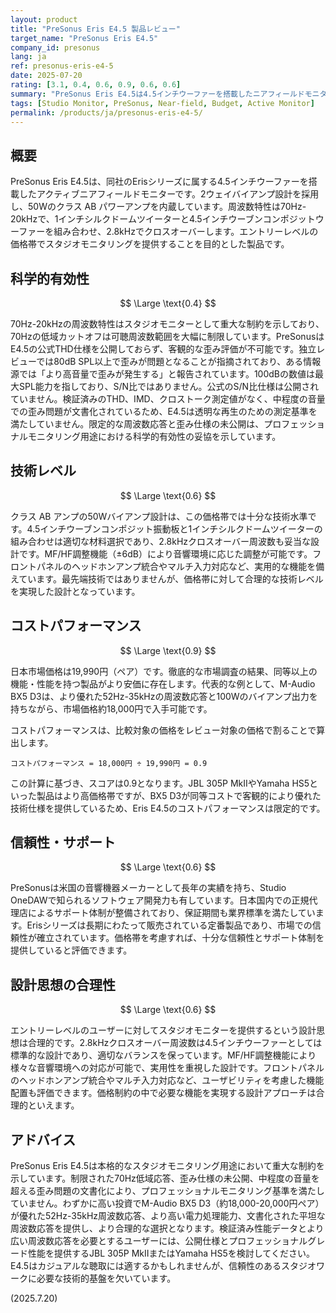 ```yaml
---
layout: product
title: "PreSonus Eris E4.5 製品レビュー"
target_name: "PreSonus Eris E4.5"
company_id: presonus
lang: ja
ref: presonus-eris-e4-5
date: 2025-07-20
rating: [3.1, 0.4, 0.6, 0.9, 0.6, 0.6]
summary: "PreSonus Eris E4.5は4.5インチウーファーを搭載したニアフィールドモニターです。70Hz-20kHzの限定的な周波数特性と歪み仕様の未公開により、重大な技術的制約があります。19,990円と手頃ですが、M-Audio BX5 D3などの同価格帯でより優れた性能の代替製品が存在するため、コストパフォーマンスは高くありません。"
tags: [Studio Monitor, PreSonus, Near-field, Budget, Active Monitor]
permalink: /products/ja/presonus-eris-e4-5/
---
```


## 概要

PreSonus Eris E4.5は、同社のErisシリーズに属する4.5インチウーファーを搭載したアクティブニアフィールドモニターです。2ウェイバイアンプ設計を採用し、50Wのクラス AB パワーアンプを内蔵しています。周波数特性は70Hz-20kHzで、1インチシルクドームツイーターと4.5インチウーブンコンポジットウーファーを組み合わせ、2.8kHzでクロスオーバーします。エントリーレベルの価格帯でスタジオモニタリングを提供することを目的とした製品です。

## 科学的有効性

$$ \Large \text{0.4} $$

70Hz-20kHzの周波数特性はスタジオモニターとして重大な制約を示しており、70Hzの低域カットオフは可聴周波数範囲を大幅に制限しています。PreSonusはE4.5の公式THD仕様を公開しておらず、客観的な歪み評価が不可能です。独立レビューでは80dB SPL以上で歪みが問題となることが指摘されており、ある情報源では「より高音量で歪みが発生する」と報告されています。100dBの数値は最大SPL能力を指しており、S/N比ではありません。公式のS/N比仕様は公開されていません。検証済みのTHD、IMD、クロストーク測定値がなく、中程度の音量での歪み問題が文書化されているため、E4.5は透明な再生のための測定基準を満たしていません。限定的な周波数応答と歪み仕様の未公開は、プロフェッショナルモニタリング用途における科学的有効性の妥協を示しています。

## 技術レベル

$$ \Large \text{0.6} $$

クラス AB アンプの50Wバイアンプ設計は、この価格帯では十分な技術水準です。4.5インチウーブンコンポジット振動板と1インチシルクドームツイーターの組み合わせは適切な材料選択であり、2.8kHzクロスオーバー周波数も妥当な設計です。MF/HF調整機能（±6dB）により音響環境に応じた調整が可能です。フロントパネルのヘッドホンアンプ統合やマルチ入力対応など、実用的な機能を備えています。最先端技術ではありませんが、価格帯に対して合理的な技術レベルを実現した設計となっています。

## コストパフォーマンス

$$ \Large \text{0.9} $$

日本市場価格は19,990円（ペア）です。徹底的な市場調査の結果、同等以上の機能・性能を持つ製品がより安価に存在します。代表的な例として、M-Audio BX5 D3は、より優れた52Hz-35kHzの周波数応答と100Wのバイアンプ出力を持ちながら、市場価格約18,000円で入手可能です。

コストパフォーマンスは、比較対象の価格をレビュー対象の価格で割ることで算出します。

`コストパフォーマンス = 18,000円 ÷ 19,990円 = 0.9`

この計算に基づき、スコアは0.9となります。JBL 305P MkIIやYamaha HS5といった製品はより高価格帯ですが、BX5 D3が同等コストで客観的により優れた技術仕様を提供しているため、Eris E4.5のコストパフォーマンスは限定的です。

## 信頼性・サポート

$$ \Large \text{0.6} $$

PreSonusは米国の音響機器メーカーとして長年の実績を持ち、Studio OneDAWで知られるソフトウェア開発力も有しています。日本国内での正規代理店によるサポート体制が整備されており、保証期間も業界標準を満たしています。Erisシリーズは長期にわたって販売されている定番製品であり、市場での信頼性が確立されています。価格帯を考慮すれば、十分な信頼性とサポート体制を提供していると評価できます。

## 設計思想の合理性

$$ \Large \text{0.6} $$

エントリーレベルのユーザーに対してスタジオモニターを提供するという設計思想は合理的です。2.8kHzクロスオーバー周波数は4.5インチウーファーとしては標準的な設計であり、適切なバランスを保っています。MF/HF調整機能により様々な音響環境への対応が可能で、実用性を重視した設計です。フロントパネルのヘッドホンアンプ統合やマルチ入力対応など、ユーザビリティを考慮した機能配置も評価できます。価格制約の中で必要な機能を実現する設計アプローチは合理的といえます。

## アドバイス

PreSonus Eris E4.5は本格的なスタジオモニタリング用途において重大な制約を示しています。制限された70Hz低域応答、歪み仕様の未公開、中程度の音量を超える歪み問題の文書化により、プロフェッショナルモニタリング基準を満たしていません。わずかに高い投資でM-Audio BX5 D3（約18,000-20,000円ペア）が優れた52Hz-35kHz周波数応答、より高い電力処理能力、文書化された平坦な周波数応答を提供し、より合理的な選択となります。検証済み性能データとより広い周波数応答を必要とするユーザーには、公開仕様とプロフェッショナルグレード性能を提供するJBL 305P MkIIまたはYamaha HS5を検討してください。E4.5はカジュアルな聴取には適するかもしれませんが、信頼性のあるスタジオワークに必要な技術的基盤を欠いています。

(2025.7.20)